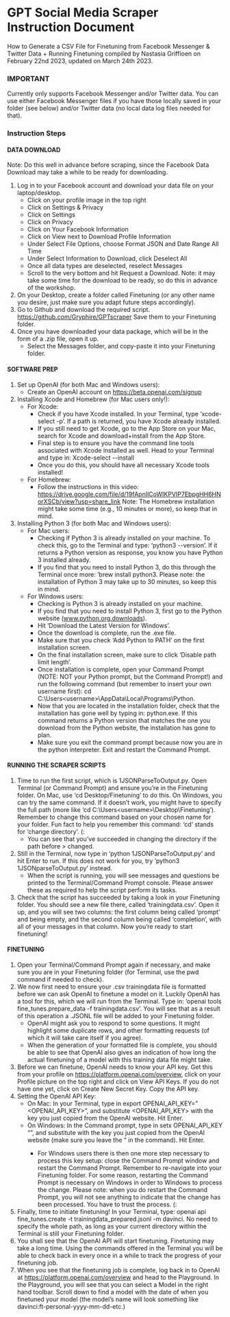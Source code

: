 # GPT Social Media Scraper Instruction Document
How to Generate a CSV File for Finetuning from Facebook Messenger & Twitter Data + Running Finetuning
compiled by Nastasia Griffioen on February 22nd 2023, updated on March 24th 2023.

### IMPORTANT
Currently only supports Facebook Messenger and/or Twitter data. You can use either Facebook Messenger files if you have those locally saved in your folder (see below) and/or Twitter data (no local data log files needed for that). 

### Instruction Steps
#### DATA DOWNLOAD 
Note: Do this well in advance before scraping, since the Facebook Data Download may take a while to be ready for downloading.

1.	Log in to your Facebook account and download your data file on your laptop/desktop.
    * Click on your profile image in the top right
    * Click on Settings & Privacy
    * Click on Settings
    * Click on Privacy
    * Click on Your Facebook Information
    * Click on View next to Download Profile Information
    * Under Select File Options, choose Format JSON and Date Range All Time
    * Under Select Information to Download, click Deselect All
    * Once all data types are deselected, reselect Messages
    * Scroll to the very bottom and hit Request a Download. Note: it may take some time for the download to be ready, so do this in advance of the workshop. 
2.	On your Desktop, create a folder called Finetuning (or any other name you desire, just make sure you adapt future steps accordingly).
3.	Go to Github and download the required script. https://github.com/Gryphire/GPTscraper Save them to your Finetuning folder.
4.	Once you have downloaded your data package, which will be in the form of a .zip file, open it up.
    * Select the Messages folder, and copy-paste it into your Finetuning folder. 

#### SOFTWARE PREP
1.	Set up OpenAI (for both Mac and Windows users):
    * Create an OpenAI account on https://beta.openai.com/signup 
2.	Installing Xcode and Homebrew (for Mac users only!):
    * For Xcode:
      * Check if you have Xcode installed. In your Terminal, type ‘xcode-select -p’. If a path is returned, you have Xcode already installed.
      * If you still need to get Xcode, go to the App Store on your Mac, search for Xcode and download+install from the App Store.
      * Final step is to ensure you have the command line tools associated with Xcode installed as well. Head to your Terminal and type in: Xcode-select --install
      * Once you do this, you should have all necessary Xcode tools installed!
    * For Homebrew: 
      * Follow the instructions in this video: https://drive.google.com/file/d/19fApnIlCoWIKPVIP7EbpgHH6HNorXSCb/view?usp=share_link Note: The Homebrew installation might take some time (e.g., 10 minutes or more), so keep that in mind.  
3. Installing Python 3 (for both Mac and Windows users):
    * For Mac users:
      * Checking if Python 3 is already installed on your machine. To check this, go to the Terminal and type: ‘python3 --version’. If it returns a Python version as response, you know you have Python 3 installed already.
      * If you find that you need to install Python 3, do this through the Terminal once more: ‘brew install python3. Please note: the installation of Python 3 may take up to 30 minutes, so keep this in mind. 
    * For Windows users:
      * Checking is Python 3 is already installed on your machine.
      * If you find that you need to install Python 3, first go to the Python website (www.python.org.downloads). 
      * Hit ‘Download the Latest Version for Windows’. 
      * Once the download is complete, run the .exe file. 
      * Make sure that you check ‘Add Python to PATH’ on the first installation screen. 
      * On the final installation screen, make sure to click ‘Disable path limit length’.
      * Once installation is complete, open your Command Prompt (NOTE: NOT your Python prompt, but the Command Prompt!) and run the following command (but remember to insert your own username first): cd C:\Users\<username>\AppData\Local\Programs\Python. 
      * Now that you are located in the installation folder, check that the installation has gone well by typing in: python.exe. If this command returns a Python version that matches the one you download from the Python website, the installation has gone to plan. 
      * Make sure you exit the command prompt because now you are in the python interpreter. Exit and restart the Command Prompt.

#### RUNNING THE SCRAPER SCRIPTS
1.	Time to run the first script, which is 1JSONParseToOutput.py. Open Terminal (or Command Prompt) and ensure you’re in the Finetuning folder. On Mac, use ‘cd Desktop/Finetuning’ to do this. On Windows, you can try the same command. If it doesn’t work, you might have to specify the full path (more like ‘cd C:\Users\<username>\Desktop\Finetuning’). Remember to change this command based on your chosen name for your folder. Fun fact to help you remember this command: ‘cd’ stands for ‘change directory’. (:
    * You can see that you’ve succeeded in changing the directory if the path before > changed.
2.	Still in the Terminal, now type in ‘python 1JSONParseToOutput.py’ and hit Enter to run.  If this does not work for you, try ‘python3 1JSONparseToOutput.py’ instead. 
    * When the script is running, you will see messages and questions be printed to the Terminal/Command Prompt console. Please answer these as required to help the script perform its tasks.
3.	Check that the script has succeeded by taking a look in your Finetuning folder. You should see a new file there, called ‘trainingdata.csv’. Open it up, and you will see two columns: the first column being called ‘prompt’ and being empty, and the second column being called ‘completion’, with all of your messages in that column. Now you’re ready to start finetuning!


#### FINETUNING
1.	Open your Terminal/Command Prompt again if necessary, and make sure you are in your Finetuning folder (for Terminal, use the pwd command if needed to check). 
2.	We now first need to ensure your .csv trainingdata file is formatted before we can ask OpenAI to finetune a model on it. Luckily OpenAI has a tool for this, which we will run from the Terminal. Type in: ‘openai tools fine_tunes.prepare_data -f trainingdata.csv’. You will see that as a result of this operation a .JSONL file will be added to your Finetuning folder.
    * OpenAI might ask you to respond to some questions. It might highlight some duplicate rows, and other formatting requests (of which it will take care itself if you agree). 
    * When the generation of your formatted file is complete, you should be able to see that OpenAI also gives an indication of how long the actual finetuning of a model with this training data file might take.
3.	Before we can finetune, OpenAI needs to know your API key. Get this from your profile on https://platform.openai.com/overview, click on your Profile picture on the top right and click on View API Keys. If you do not have one yet, click on Create New Secret Key. Copy the API key. 
4.	Setting the OpenAI API Key:
    * On Mac: In your Terminal, type in export OPENAI_API_KEY="<OPENAI_API_KEY>”, and substitute <OPENAI_API_KEY> with the key you just copied from the OpenAI website. Hit Enter. 
    * On Windows: In the Command prompt, type in setx OPENAI_API_KEY “<KEY>”, and substitute <KEY> with the key you just copied from the OpenAI website (make sure you leave the “ in the command). Hit Enter. 
      * For Windows users there is then one more step necessary to process this key setup: close the Command Prompt window and restart the Command Prompt. Remember to re-navigate into your Finetuning folder. For some reason, restarting the Command Prompt is necessary on Windows in order to Windows to process the change. Please note: when you do restart the Command Prompt, you will not see anything to indicate that the change has been processed. You have to trust the process. (:
5.	Finally, time to initiate finetuning! In your Terminal, type: openai api fine_tunes.create -t trainingdata_prepared.jsonl -m davinci. No need to specify the whole path, as long as your current directory within the Terminal is still your Finetuning folder.
6.	You shall see that the OpenAI API will start finetuning. Finetuning may take a long time.  Using the commands offered in the Terminal you will be able to check back in every once in a while to track the progress of your finetuning job.
7.	When you see that the finetuning job is complete, log back in to OpenAI at https://platform.openai.com/overview and head to the Playground. In the Playground, you will see that you can select a Model in the right hand toolbar. Scroll down to find a model with the date of when you finetuned your model (the model’s name will look something like davinci:ft-personal-yyyy-mm-dd-etc.)
